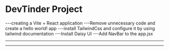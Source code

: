 # DevTinder Project

---creating a Vite + React application
---Remove unnecessary code and create a hello world! app
---install TailwindCss and configure it by using tailwind documentation
---Install Daisy UI
---Add NavBar to the app.jsx

---

---
